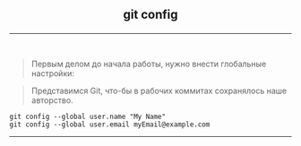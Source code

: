 ## <p style='text-align:center'>git config</p>
---
<br>

>Первым делом до начала работы, нужно внести глобальные настройки:

>Представимся Git, что-бы в рабочих коммитах сохранялось наше авторство.

```bash=
git config --global user.name "My Name"
git config --global user.email myEmail@example.com
```
---
